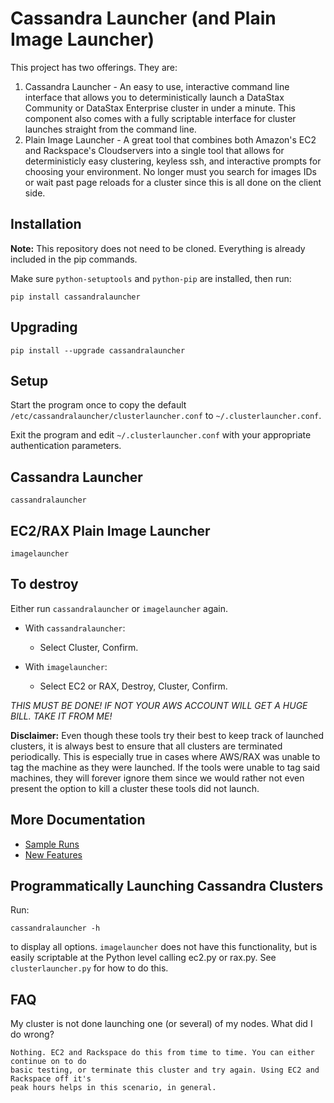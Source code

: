 # Cassandra Launcher (and Plain Image Launcher)

This project has two offerings. They are:

1. Cassandra Launcher - An easy to use, interactive command line interface that allows you to deterministically launch a DataStax Community or DataStax Enterprise cluster in under a minute. This component also comes with a fully scriptable interface for cluster launches straight from the command line.
2. Plain Image Launcher - A great tool that combines both Amazon's EC2 and Rackspace's Cloudservers into a single tool that allows for deterministicly easy clustering, keyless ssh, and interactive prompts for choosing your environment. No longer must you search for images IDs or wait past page reloads for a cluster since this is all done on the client side.

## Installation

**Note:** This repository does not need to be cloned. Everything is already included in the pip commands.

Make sure `python-setuptools` and `python-pip` are installed, then run:

    pip install cassandralauncher

## Upgrading

    pip install --upgrade cassandralauncher

## Setup

Start the program once to copy the default `/etc/cassandralauncher/clusterlauncher.conf` to `~/.clusterlauncher.conf`.

Exit the program and edit `~/.clusterlauncher.conf` with your appropriate authentication parameters.

## Cassandra Launcher

    cassandralauncher

## EC2/RAX Plain Image Launcher

    imagelauncher

## To destroy
    
Either run `cassandralauncher` or `imagelauncher` again.

* With `cassandralauncher`:

    * Select Cluster, Confirm.

* With `imagelauncher`:

    * Select EC2 or RAX, Destroy, Cluster, Confirm.

_THIS MUST BE DONE! IF NOT YOUR AWS ACCOUNT WILL GET A HUGE BILL. TAKE IT FROM ME!_

**Disclaimer:** Even though these tools try their best to keep track of launched clusters,
it is always best to ensure that all clusters are terminated periodically. This is especially
true in cases where AWS/RAX was unable to tag the machine as they were launched. If the tools
were unable to tag said machines, they will forever ignore them since we would rather not even
present the option to kill a cluster these tools did not launch.

## More Documentation

* [Sample Runs](tree/master/docs/sample_runs.md)
* [New Features](tree/master/docs/new_features.md)

## Programmatically Launching Cassandra Clusters

Run:

    cassandralauncher -h

to display all options. `imagelauncher` does not have this functionality, but is easily scriptable at the Python level calling ec2.py or rax.py. See `clusterlauncher.py` for how to do this.

## FAQ

My cluster is not done launching one (or several) of my nodes. What did I do wrong?

    Nothing. EC2 and Rackspace do this from time to time. You can either continue on to do
    basic testing, or terminate this cluster and try again. Using EC2 and Rackspace off it's
    peak hours helps in this scenario, in general.
